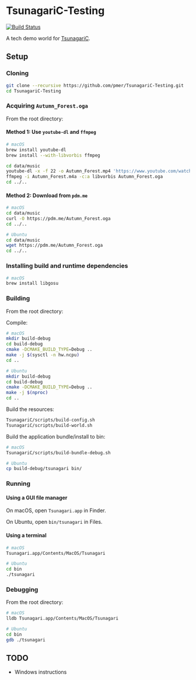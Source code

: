# TsunagariC-Testing

[![Build Status](https://travis-ci.org/pmer/TsunagariC-Testing.svg?branch=master)](https://travis-ci.org/pmer/TsunagariC-Testing)

A tech demo world for [TsunagariC](https://github.com/pmer/TsunagariC).

## Setup

### Cloning

```bash
git clone --recursive https://github.com/pmer/TsunagariC-Testing.git
cd TsunagariC-Testing
```

### Acquiring `Autumn_Forest.oga`

From the root directory:

#### Method 1: Use `youtube-dl` and `ffmpeg`

```bash
# macOS
brew install youtube-dl
brew install --with-libvorbis ffmpeg
```

```bash
cd data/music
youtube-dl -x -f 22 -o Autumn_Forest.mp4 'https://www.youtube.com/watch?v=v2qOllkxwiw'
ffmpeg -i Autumn_Forest.m4a -c:a libvorbis Autumn_Forest.oga
cd ../..
```

#### Method 2: Download from `pdm.me`

```bash
# macOS
cd data/music
curl -O https://pdm.me/Autumn_Forest.oga
cd ../..
```

```bash
# Ubuntu
cd data/music
wget https://pdm.me/Autumn_Forest.oga
cd ../..
```

### Installing build and runtime dependencies

```bash
# macOS
brew install libgosu
```

### Building

From the root directory:

Compile:

```bash
# macOS
mkdir build-debug
cd build-debug
cmake -DCMAKE_BUILD_TYPE=Debug ..
make -j $(sysctl -n hw.ncpu)
cd ..
```

```bash
# Ubuntu
mkdir build-debug
cd build-debug
cmake -DCMAKE_BUILD_TYPE=Debug ..
make -j $(nproc)
cd ..
```

Build the resources:

```bash
TsunagariC/scripts/build-config.sh
TsunagariC/scripts/build-world.sh
```

Build the application bundle/install to bin:

```bash
# macOS
TsunagariC/scripts/build-bundle-debug.sh
```

```bash
# Ubuntu
cp build-debug/tsunagari bin/
```

### Running

#### Using a GUI file manager

On macOS, open `Tsunagari.app` in Finder.

On Ubuntu, open `bin/tsunagari` in Files.

#### Using a terminal

```bash
# macOS
Tsunagari.app/Contents/MacOS/Tsunagari
```

```bash
# Ubuntu
cd bin
./tsunagari
```

### Debugging

From the root directory:

```bash
# macOS
lldb Tsunagari.app/Contents/MacOS/Tsunagari
```

```bash
# Ubuntu
cd bin
gdb ./tsunagari
```

## TODO

- Windows instructions
